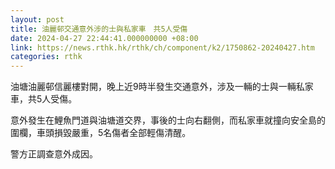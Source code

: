 ```yaml
---
layout: post
title: 油麗邨交通意外涉的士與私家車　共5人受傷
date: 2024-04-27 22:44:41.000000000 +08:00
link: https://news.rthk.hk/rthk/ch/component/k2/1750862-20240427.htm
categories: rthk
---
```


油塘油麗邨信麗樓對開，晚上近9時半發生交通意外，涉及一輛的士與一輛私家車，共5人受傷。

意外發生在鯉魚門道與油塘道交界，事後的士向右翻側，而私家車就撞向安全島的圍欄，車頭損毀嚴重，5名傷者全部輕傷清醒。

警方正調查意外成因。
